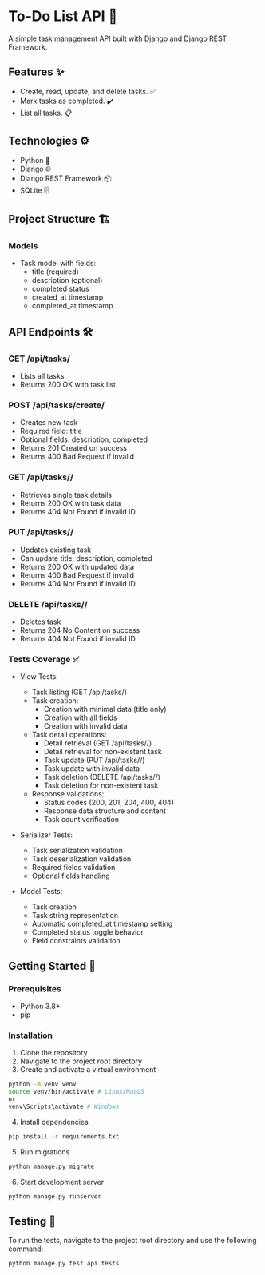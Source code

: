 # To-Do List API 📝

A simple task management API built with Django and Django REST Framework.

## Features ✨

- Create, read, update, and delete tasks. ✅
- Mark tasks as completed. ✔️
- List all tasks. 📋

## Technologies ⚙️

- Python 🐍
- Django 🌐
- Django REST Framework 📦
- SQLite 🗄️

## Project Structure 🏗️

### Models
- Task model with fields:
  - title (required)
  - description (optional) 
  - completed status
  - created_at timestamp
  - completed_at timestamp

## API Endpoints 🛠️

### GET /api/tasks/
- Lists all tasks
- Returns 200 OK with task list

### POST /api/tasks/create/
- Creates new task
- Required field: title
- Optional fields: description, completed
- Returns 201 Created on success
- Returns 400 Bad Request if invalid

### GET /api/tasks/<pk>/
- Retrieves single task details
- Returns 200 OK with task data
- Returns 404 Not Found if invalid ID

### PUT /api/tasks/<pk>/
- Updates existing task
- Can update title, description, completed
- Returns 200 OK with updated data
- Returns 400 Bad Request if invalid
- Returns 404 Not Found if invalid ID

### DELETE /api/tasks/<pk>/
- Deletes task
- Returns 204 No Content on success
- Returns 404 Not Found if invalid ID

### Tests Coverage ✅
- View Tests:
  - Task listing (GET /api/tasks/)
  - Task creation:
    - Creation with minimal data (title only)
    - Creation with all fields
    - Creation with invalid data
  - Task detail operations:
    - Detail retrieval (GET /api/tasks/<id>/)
    - Detail retrieval for non-existent task
    - Task update (PUT /api/tasks/<id>/)
    - Task update with invalid data
    - Task deletion (DELETE /api/tasks/<id>/)
    - Task deletion for non-existent task
  - Response validations:
    - Status codes (200, 201, 204, 400, 404)
    - Response data structure and content
    - Task count verification
  
- Serializer Tests:
  - Task serialization validation
  - Task deserialization validation
  - Required fields validation
  - Optional fields handling

- Model Tests:
  - Task creation
  - Task string representation
  - Automatic completed_at timestamp setting
  - Completed status toggle behavior
  - Field constraints validation

## Getting Started 🚀

### Prerequisites
- Python 3.8+
- pip

### Installation
1. Clone the repository
2. Navigate to the project root directory
3. Create and activate a virtual environment
```bash
python -m venv venv
source venv/bin/activate # Linux/MacOS
or
venv\Scripts\activate # Windows
```
4. Install dependencies
```bash
pip install -r requirements.txt
```
5. Run migrations
```bash
python manage.py migrate
```
6. Start development server
```bash
python manage.py runserver
```

## Testing 🧪
To run the tests, navigate to the project root directory and use the following command:
```bash
python manage.py test api.tests
```